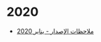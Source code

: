<div class="ignore-in-full-text-search">

# 2020
  - [ملاحظات الإصدار - يناير 2020](/release-notes/2020/nama-erp-202001-release-notes-arabic.md)

</div>
